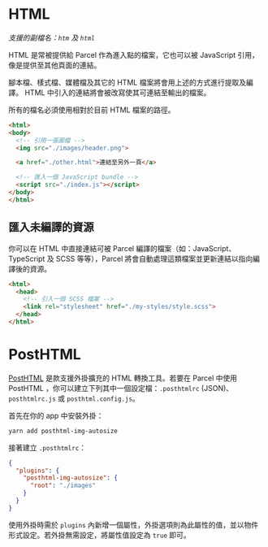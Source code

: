 # HTML

*支援的副檔名：`htm` 及 `html`*

HTML 是常被提供給 Parcel 作為進入點的檔案，它也可以被 JavaScript 引用，像是提供至其他頁面的連結。

腳本檔、樣式檔、媒體檔及其它的 HTML 檔案將會用上述的方式進行提取及編譯。
HTML 中引入的連結將會被改寫使其可連結至輸出的檔案。

所有的檔名必須使用相對於目前 HTML 檔案的路徑。

```html
<html>
<body>
  <!-- 引用一張圖檔 -->
  <img src="./images/header.png">

  <a href="./other.html">連結至另外一頁</a>

  <!-- 匯入一個 JavaScript bundle -->
  <script src="./index.js"></script>
</body>
</html>
```

## 匯入未編譯的資源

你可以在 HTML 中直接連結可被 Parcel 編譯的檔案（如：JavaScript、TypeScript 及 SCSS 等等），Parcel 將會自動處理這類檔案並更新連結以指向編譯後的資源。

```html
<html>
  <head>
    <!-- 引入一個 SCSS 檔案 -->
    <link rel="stylesheet" href="./my-styles/style.scss">
  </head>
</html>
```

# PostHTML

[PostHTML](https://github.com/posthtml/posthtml) 是款支援外掛擴充的 HTML 轉換工具。若要在 Parcel 中使用 PostHTML ，你可以建立下列其中一個設定檔：`.posthtmlrc` (JSON)、`posthtmlrc.js` 或 `posthtml.config.js`。

首先在你的 app 中安裝外掛：

```bash
yarn add posthtml-img-autosize
```

接著建立 `.posthtmlrc`：

```json
{
  "plugins": {
    "posthtml-img-autosize": {
      "root": "./images"
    }
  }
}
```

使用外掛時需於 `plugins` 內新增一個屬性，外掛選項則為此屬性的值，並以物件形式設定。若外掛無需設定，將屬性值設定為 `true` 即可。
